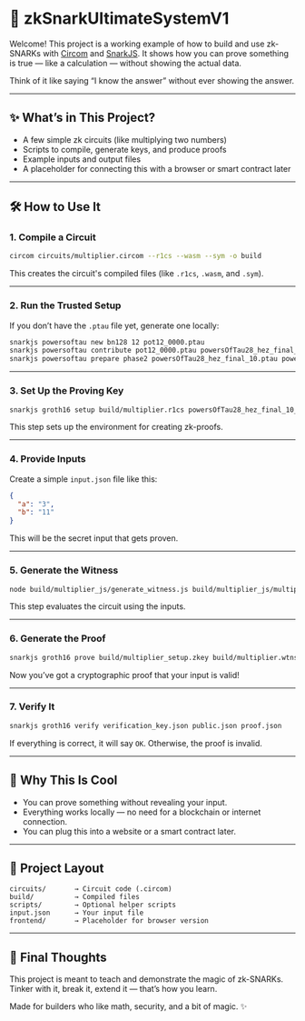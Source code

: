 # 🔐 zkSnarkUltimateSystemV1

Welcome! This project is a working example of how to build and use zk-SNARKs with [Circom](https://docs.circom.io) and [SnarkJS](https://github.com/iden3/snarkjs). It shows how you can prove something is true — like a calculation — without showing the actual data.

Think of it like saying “I know the answer” without ever showing the answer.

---

## ✨ What’s in This Project?

- A few simple zk circuits (like multiplying two numbers)
- Scripts to compile, generate keys, and produce proofs
- Example inputs and output files
- A placeholder for connecting this with a browser or smart contract later

---

## 🛠️ How to Use It

### 1. Compile a Circuit

```bash
circom circuits/multiplier.circom --r1cs --wasm --sym -o build
```

This creates the circuit's compiled files (like `.r1cs`, `.wasm`, and `.sym`).

---

### 2. Run the Trusted Setup

If you don’t have the `.ptau` file yet, generate one locally:

```bash
snarkjs powersoftau new bn128 12 pot12_0000.ptau
snarkjs powersoftau contribute pot12_0000.ptau powersOfTau28_hez_final_10.ptau --name="my test" -v
snarkjs powersoftau prepare phase2 powersOfTau28_hez_final_10.ptau powersOfTau28_hez_final_10_prepared.ptau
```

---

### 3. Set Up the Proving Key

```bash
snarkjs groth16 setup build/multiplier.r1cs powersOfTau28_hez_final_10_prepared.ptau build/multiplier_setup.zkey
```

This step sets up the environment for creating zk-proofs.

---

### 4. Provide Inputs

Create a simple `input.json` file like this:

```json
{
  "a": "3",
  "b": "11"
}
```

This will be the secret input that gets proven.

---

### 5. Generate the Witness

```bash
node build/multiplier_js/generate_witness.js build/multiplier_js/multiplier.wasm input.json build/multiplier.wtns
```

This step evaluates the circuit using the inputs.

---

### 6. Generate the Proof

```bash
snarkjs groth16 prove build/multiplier_setup.zkey build/multiplier.wtns proof.json public.json
```

Now you’ve got a cryptographic proof that your input is valid!

---

### 7. Verify It

```bash
snarkjs groth16 verify verification_key.json public.json proof.json
```

If everything is correct, it will say `OK`. Otherwise, the proof is invalid.

---

## 🔎 Why This Is Cool

- You can prove something without revealing your input.
- Everything works locally — no need for a blockchain or internet connection.
- You can plug this into a website or a smart contract later.

---

## 📁 Project Layout

```
circuits/       → Circuit code (.circom)
build/          → Compiled files
scripts/        → Optional helper scripts
input.json      → Your input file
frontend/       → Placeholder for browser version
```

---

## 🧠 Final Thoughts

This project is meant to teach and demonstrate the magic of zk-SNARKs. Tinker with it, break it, extend it — that’s how you learn.

Made for builders who like math, security, and a bit of magic. ✨